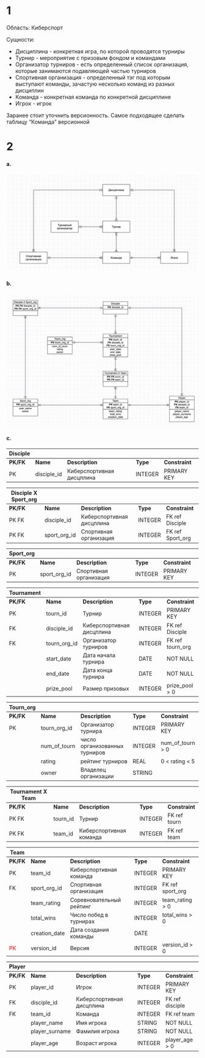 # 1
Область: Киберспорт

Сущности:

- Дисциплина - конкретная игра, по которой проводятся турниры
- Турнир - мероприятие с призовым фондом и командами
- Организатор турниров - есть определенный список организация, которые занимаются подавляющей частью турниров
- Спортивная организация - определенный тэг под которым выступают команды, зачастую несколько команд из разных дисциплин
- Команда - конкретная команда по конкретной дисциплине
- Игрок - игрок

Заранее стоит уточнить версионность. Самое подходящее сделать таблицу “Команда” версионной

# 2

#### a. 
![](2a.jpg)

#### b. 
![](2b.jpg)

#### c.
| **Disciple** |                |                           |          |                |
|--------------|----------------|---------------------------|----------|----------------|
| **PK/FK**    | **Name**       | **Description**           | **Type** | **Constraint** |
| PK           | disciple_id    | Киберспортивная дисцплина | INTEGER  | PRIMARY KEY    |


| **Disciple X Sport_org** |                 |                           |          |                  |
|--------------------------|-----------------|---------------------------|----------|------------------|
| **PK/FK**                | **Name**        | **Description**           | **Type** | **Constraint**   |
| PK FK                    | disciple_id     | Киберспортивная дисцплина | INTEGER  | FK ref Disciple  |
| PK FK                    | sport_org_id    | Спортивная организация    | INTEGER  | FK ref Sport_org |


| **Sport_org** |                |                           |          |                |
|---------------|----------------|---------------------------|----------|----------------|
| **PK/FK**     | **Name**       | **Description**           | **Type** | **Constraint** |
| PK            | sport_org_id   | Спортивная организация    | INTEGER  | PRIMARY KEY    |


| **Tournament** |                |                           |          |                       |
|----------------|----------------|---------------------------|----------|-----------------------|
| **PK/FK**      | **Name**       | **Description**           | **Type** | **Constraint**        |
| PK             | tourn_id       | Турнир                    | INTEGER  | PRIMARY KEY           |
| FK             | disciple_id    | Киберспортивная дисцплина | INTEGER  | FK ref Disciple       |
| FK             | tourn_org_id   | Организатор турниров      | INTEGER  | FK ref tourn_org      |
|                | start_date     | Дата начала турнира       | DATE     | NOT NULL              |
|                | end_date       | Дата конца турнира        | DATE     | NOT NULL              |
|                | prize_pool     | Размер призовых           | INTEGER  | prize_pool > 0        |


| **Tourn_org** |                |                               |          |                  |
|---------------|----------------|-------------------------------|----------|------------------|
| **PK/FK**     | **Name**       | **Description**               | **Type** | **Constraint**   |
| PK            | tourn_org_id   | Организатор турнира           | INTEGER  | PRIMARY KEY      |
|               | num_of_tourn   | число организованных турниров | INTEGER  | num_of_tourn > 0 |
|               | rating         | рейтинг турниров              | REAL     | 0 < rating < 5   |
|               | owner          | Владелец организации          | STRING   |                  |



| **Tournament X Team** |                 |                           |          |                |
|-----------------------|-----------------|---------------------------|----------|----------------|
| **PK/FK**             | **Name**        | **Description**           | **Type** | **Constraint** |
| PK FK                 | tourn_id        | Турнир                    | INTEGER  | FK ref tourn   |
| PK FK                 | team_id         | Киберспортивная команда   | INTEGER  | FK ref team    |


| **Team**      |                |                           |          |                  |
|---------------|----------------|---------------------------|----------|------------------|
| **PK/FK**     | **Name**       | **Description**           | **Type** | **Constraint**   |
| PK            | team_id        | Киберспортивная команда   | INTEGER  | PRIMARY KEY      |
| FK            | sport_org_id   | Спортивная организация    | INTEGER  | FK ref sport_org |
|               | team_rating    | Соревновательный рейтинг  | INTEGER  | team_rating > 0  |
|               | total_wins     | Число побед в турнирах    | INTEGER  | total_wins > 0   |
|               | creation_date  | Дата создания команды     | DATE     |                  |
| <span style="color:red">PK</span>            | version_id     | Версия                    | INTEGER  | version_id > 0   |


| **Player**    |                |                           |          |                 |
|---------------|----------------|---------------------------|----------|-----------------|
| **PK/FK**     | **Name**       | **Description**           | **Type** | **Constraint**  |
| PK            | player_id      | Игрок                     | INTEGER  | PRIMARY KEY     |
| FK            | disciple_id    | Киберспортивная дисцплина | INTEGER  | FK ref disciple |
| FK            | team_id        | Команда                   | INTEGER  | FK ref team     |
|               | player_name    | Имя игрока                | STRING   | NOT NULL        |
|               | player_surname | Фамилия игрока            | STRING   | NOT NULL        |
|               | player_age     | Возраст игрока            | INTEGER  | player_age > 0  |


